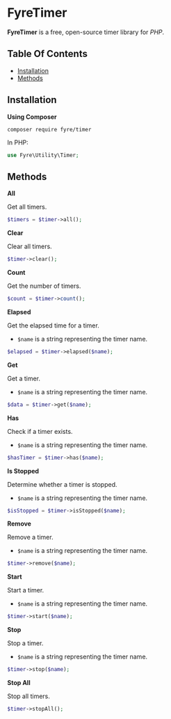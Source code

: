 # FyreTimer

**FyreTimer** is a free, open-source timer library for *PHP*.


## Table Of Contents
- [Installation](#installation)
- [Methods](#methods)



## Installation

**Using Composer**

```
composer require fyre/timer
```

In PHP:

```php
use Fyre\Utility\Timer;
```


## Methods

**All**

Get all timers.

```php
$timers = $timer->all();
```

**Clear**

Clear all timers.

```php
$timer->clear();
```

**Count**

Get the number of timers.

```php
$count = $timer->count();
```

**Elapsed**

Get the elapsed time for a timer.

- `$name` is a string representing the timer name.

```php
$elapsed = $timer->elapsed($name);
```

**Get**

Get a timer.

- `$name` is a string representing the timer name.

```php
$data = $timer->get($name);
```

**Has**

Check if a timer exists.

- `$name` is a string representing the timer name.

```php
$hasTimer = $timer->has($name);
```

**Is Stopped**

Determine whether a timer is stopped.

- `$name` is a string representing the timer name.

```php
$isStopped = $timer->isStopped($name);
```

**Remove**

Remove a timer.

- `$name` is a string representing the timer name.

```php
$timer->remove($name);
```

**Start**

Start a timer.

- `$name` is a string representing the timer name.

```php
$timer->start($name);
```

**Stop**

Stop a timer.

- `$name` is a string representing the timer name.

```php
$timer->stop($name);
```

**Stop All**

Stop all timers.

```php
$timer->stopAll();
```